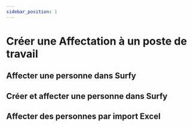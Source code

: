 ```yaml
---
sidebar_position: 1
---
```

# Créer une Affectation à un poste de travail

## Affecter une personne dans Surfy


## Créer et affecter une personne dans Surfy


## Affecter des personnes par import Excel